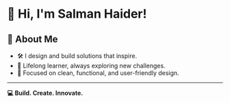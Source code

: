 # 👋 Hi, I'm Salman Haider!  

## 🚀 About Me  

- 🛠 I design and build solutions that inspire.  
- 🌱 Lifelong learner, always exploring new challenges.  
- 🎯 Focused on clean, functional, and user-friendly design.  

<!-- ## 📊 GitHub Stats  
<!-- Uncomment to display stats!  
![Your GitHub stats](https://github-readme-stats.vercel.app/api?username=salmanhaider14&show_icons=true&theme=radical&hide=issues)  
![Top Languages](https://github-readme-stats.vercel.app/api/top-langs/?username=salmanhaider14&layout=compact&theme=radical)  
-->  
---
**💻 Build. Create. Innovate.**  
